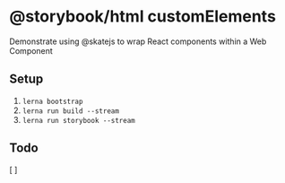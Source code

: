 # @storybook/html customElements

Demonstrate using @skatejs to wrap React components within a Web Component

## Setup

1. `lerna bootstrap`
2. `lerna run build --stream`
3. `lerna run storybook --stream`

## Todo

[ ]
